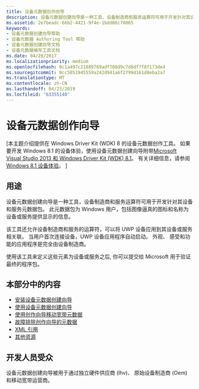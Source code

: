```yaml
---
title: 设备元数据创作向导
description: 设备元数据创建向导是一种工具，设备制造商和服务运算符可用于开发针对其设备和服务元数据包。
ms.assetid: 2e7beadc-66b2-4421-9f4e-1bdd06c70065
keywords:
- 设备元数据创建向导帮助
- 设备元数据 Authoring Tool 帮助
- 设备元数据创建向导文档
- 设备元数据编写工具文档
ms.date: 04/20/2017
ms.localizationpriority: medium
ms.openlocfilehash: 0c1a497c21889769adf700d9c7d8df7f8f173de4
ms.sourcegitcommit: 0cc5051945559a242d941a6f2799d161d8eba2a7
ms.translationtype: MT
ms.contentlocale: zh-CN
ms.lasthandoff: 04/23/2019
ms.locfileid: "63355140"
---
```

# <a name="device-metadata-authoring-wizard"></a>设备元数据创作向导


\[本主题介绍提供在 Windows Driver Kit (WDK) 8 的设备元数据创作工具。 如果要开发 Windows 8.1 的设备体验，使用设备元数据创建向导附带[Microsoft Visual Studio 2013 和 Windows Driver Kit (WDK) 8.1](https://go.microsoft.com/fwlink/p/?LinkId=226411)。 有关详细信息，请参阅[Windows 8.1 设备体验](https://go.microsoft.com/fwlink/p/?linkid=325561)。 \]

## <a name="span-idpurposespanpurpose"></a><span id="purpose"></span>用途


设备元数据创建向导是一种工具，设备制造商和服务运算符可用于开发针对其设备和服务元数据包。 此元数据包为 Windows 用户，包括图像逼真的图标和名称为设备或服务提供显示的信息。

该工具还允许设备制造商和服务的运算符，可以将 UWP 设备应用到其设备或服务相关联。 当用户首次连接设备，UWP 设备应用程序自动启动。 外观、 感受和功能的应用程序是完全由设备制造商。

使用该工具来定义这些元素为设备或服务之后, 你可以提交给 Microsoft 用于验证最终的程序包。

## <a name="span-idinthissectionspanin-this-section"></a><span id="in_this_section"></span>本部分中的内容


-   [安装设备元数据创建向导](installing-the-device-metadata-authoring-wizard.md)
-   [使用设备元数据创建向导](using-the-authoring-tool.md)
-   [使用创作向导移动宽带元数据](using-the-mobile-broadband-tool.md)
-   [故障排除创作向导的元数据](troubleshooting.md)
-   [XML 引用](xml-reference.md)
-   [其他资源](additional-resources.md)

## <a name="span-iddeveloperaudienceheadingspandeveloper-audience"></a><span id="developer_audience_heading"></span>开发人员受众


设备元数据创建向导被用于通过独立硬件供应商 (Ihv)、 原始设备制造商 (Oem) 和移动宽带运营商。

 

 





